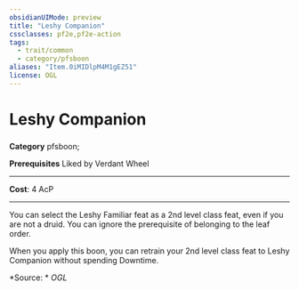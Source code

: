 ```yaml
---
obsidianUIMode: preview
title: "Leshy Companion"
cssclasses: pf2e,pf2e-action
tags:
  - trait/common
  - category/pfsboon
aliases: "Item.0iMIDlpM4M1gEZ51"
license: OGL
---
```

# Leshy Companion

### 

**Category** pfsboon; 



**Prerequisites** Liked by Verdant Wheel
* * *
**Cost**: 4 AcP

* * *

You can select the Leshy Familiar feat as a 2nd level class feat, even if you are not a druid. You can ignore the prerequisite of belonging to the leaf order.

When you apply this boon, you can retrain your 2nd level class feat to Leshy Companion without spending Downtime.

*Source: *
*OGL*